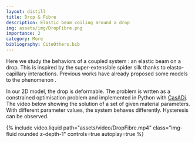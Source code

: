 ```yaml
---
layout: distill
title: Drop & Fibre
description: Elastic beam coiling around a drop
img: assets/img/DropFibre.png
importance: 2
category: More
bibliography: CiteOthers.bib
---
```

Here we study the behaviors of a coupled system : an elastic beam on a drop. This is inspired by the super-extensible spider silk thanks to elasto-capillary interactions. Previous works have already proposed some models to the phenomenon
<d-cite key="elettro_coiling_2015"></d-cite><d-cite key="herve_elettro_elastocapillary_2017"></d-cite>.


In our 2D model, the drop is deformable. The problem is wrtten as a constrained optimisation problem and implemented in Python with <a href='https://web.casadi.org'>CasADi</a>. The video below showing the solution of a set of given material parameters. With different parameter values, the system behaves differently. Hysteresis can be observed. 

<div class="row">
    <div class="col-md-8 offset-md-2">
        {% include video.liquid path="assets/video/DropFibre.mp4" class="img-fluid rounded z-depth-1" controls=true autoplay=true %}
    </div>
</div>





